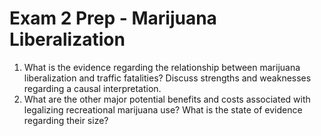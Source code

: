 # Exam 2 Prep - Marijuana Liberalization

1. What is the evidence regarding the relationship between marijuana liberalization and traffic fatalities? Discuss strengths and weaknesses regarding a causal interpretation.
2. What are the other major potential benefits and costs associated with legalizing recreational marijuana use? What is the state of evidence regarding their size?